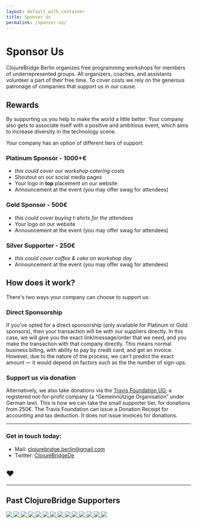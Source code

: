 ```yaml
---
layout: default_with_container
title: Sponsor Us
permalink: /sponsor-us/
---
```


# Sponsor Us

ClojureBridge Berlin organizes free programming workshops for members of
underrepresented groups. All organizers, coaches, and assistants volunteer a
part of their free time. To cover costs we rely on the generous patronage of
companies that support us in our cause.

## Rewards

By supporting us you help to make the world a little better. Your company also
gets to associate itself with a positive and ambitious event, which aims to
increase diversity in the technology scene.

Your company has an option of different tiers of support:

### Platinum Sponsor - 1000+€
* _this could cover our workshop catering costs_
* Shoutout on our social media pages
* Your logo in **top** placement on our website
* Announcement at the event (you may offer swag for attendees)

### Gold Sponsor - 500€
* _this could cover buying t-shirts for the attendees_
* Your logo on our website
* Announcement at the event (you may offer swag for attendees)

### Silver Supporter - 250€
* _this could cover coffee & cake on workshop day_
* Announcement at the event (you may offer swag for attendees)

## How does it work?

There's two ways your company can choose to support us:

### Direct Sponsorship

If you've opted for a direct sponsorship (only available for Platinum or Gold sponsors), then your transaction will be with
our suppliers directly. In this case, we will give you the exact
link/message/order that we need, and you make the transaction with that
company directly. This means normal business billing, with ability to pay by
credit card, and get an invoice. However, due to the nature of the process,
we can't predict the exact amount — it would depend on factors such as the
the number of sign-ups.

### Support us via donation

Alternatively, we also take donations via the
[Travis Foundation UG](http://foundation.travis-ci.org/), a registered
not-for-profit company (a “Gemeinnützige Organisation” under German law). This
is how we can take the small supporter tier, for donations from 250€. The Travis
Foundation can issue a Donation Receipt for accounting and tax deduction. It
does *not* issue invoices for donations.

---

### Get in touch today:

- Mail: <clojurebridge.berlin@gmail.com>
- Twitter: [ClojureBridgeDe](https://twitter.com/ClojureBridgeDe)

## ♥

---

<div class="row supporter-area">
  <h2>Past ClojureBridge Supporters</h2>

  <div class="col-md-12 supporter-logos">
    <a href="http://www.babbel.com">
      <img class="supporter-logo" src="/images/logos/babbel.jpg">
    </a>
    <a href="http://bitcrowd.net/">
      <img class="supporter-logo" src="/images/logos/bitcrowd.png">
    </a>
    <a href="http://en.dawanda.com/">
      <img class="supporter-logo" src="/images/logos/dawanda.jpg">
    </a>
    <a href="https://www.iamfy.co/">
      <img class="supporter-logo" src="/images/logos/fy_logo_black_1024px-1.jpg">
    </a>
    <a href="https://github.com/">
      <img class="supporter-logo" src="/images/logos/github.jpg">
    </a>
    <a href="https://www.innoq.com/en/">
      <img class="supporter-logo" src="/images/logos/innoq.png">
    </a>
    <a href="https://lambdawerk.com">
      <img class="supporter-logo" src="/images/logos/lambdawerk.png">
    </a>
    <a href="http://www.metosin.fi/">
      <img class="supporter-logo" src="/images/logos/metosin.jpg">
    </a>
    <a href="http://www.purelyfunctional.tv/">
      <img class="supporter-logo" src="/images/logos/purefunctional_tv.png">
    </a>
    <a href="http://www.redpineapplemedia.com/">
      <img class="supporter-logo" src="/images/logos/red_pineapple_media.png">
    </a>
    <a href="https://soundcloud.com/">
      <img class="supporter-logo" src="/images/logos/soundcloud.jpg">
    </a>
    <a href="http://www.ticketsolve.com/">
      <img class="supporter-logo" src="/images/logos/ticketsolve.png">
    </a>
    <a href="https://www.wunderlist.com/">
      <img class="supporter-logo" src="/images/logos/wunderlist.jpg">
    </a>
    <a href="http://www.zalando.de/">
      <img class="supporter-logo" src="/images/logos/zalando.png">
    </a>
  </div>
</div>
